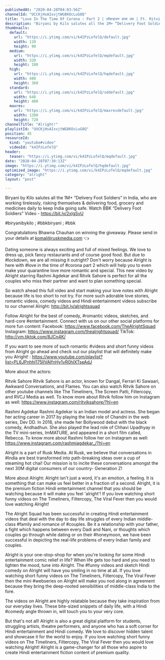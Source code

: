 ```yaml
---
publishedAt: "2020-04-28T04:03:56Z"
channelId: "UCCKjHsAIxvjtWG8KOcLuG8Q"
title: "Love In The Time Of Corona : Part 2 | लॉकडाउन वाला लव | Ft. Ritvik Sahore & Rashmi Agdekar"
description: "Biryani by Kilo salutes all the 1M+ “Delivery Foot Soldiers” in India, who are working tirelessly, risking themselves & delivering food, grocery and medicines daily to keep India going safe. Watch BBK “Delivery Foot Soldiers” Video - https://bit.ly/2xlgSvU\n\n#biryanibykilo ; #bbkbiryani ; #bbk\n\nCongratulations Bhawna Chauhan on winning the giveaway. Please send in your details at komal@ruskmedia.com 👈\n\nDating someone is always exciting and full of mixed feelings. We love to dress up, pick fancy restaurants and of course good food. But due to #lockdown, we are all missing it outright? Don't worry because Alright is here with #love in the time of #corona part 2 which will help you to even make your quarantine love more romantic and special. This new video by Alright starring Rashmi Agdekar and Ritvik Sahore is perfect for all the couples who miss their partner and want to plan something special.\n\nSo watch ahead this full video and start making your love notes with Alright because life is too short to not try. For more such adorable love stories, romantic videos, comedy videos and Hindi entertainment videos subscribe to our channel Alright: http://bit.ly/alrightsquad\n\nFollow Alright for the best of comedy, #romantic videos, sketches, and hard-core #entertainment. Connect with us on our other social platforms for more fun content: \nFacebook: https://www.facebook.com/TheAlrightSquad \nInstagram: https://www.instagram.com/thealrightsquad/ \nTikTok: http://vm.tiktok.com/8JCn4K/\n\nIf you want to see more of such romantic #videos and short funny videos from Alright go ahead and check out our playlist that will definitely make you Alright! : https://www.youtube.com/playlist?list=PL6JPnhhI175lIVAlfnHy1vR0hlXTseAdJ\n\nMore about the actors:\n\nRitvik Sahore\nRitvik Sahore is an actor, known for Dangal, Ferrari Ki Sawaari, Awkward Conversations, and Flames. You can also watch Ritvik Sahore on other youtube channels like The Timeliners, The Screen Patti, Filtercopy, and RVCJ Media as well. To know more about Ritvik follow him on Instagram as well: https://www.instagram.com/ritviksahore/?hl=en\n\nRashmi Agdekar\nRashmi Agdekar is an Indian model and actress. She began her acting career in 2017 by playing the lead role of Chandni in the web series, Dev DD. In 2018, she made her Bollywood debut with the black comedy, Andhadhun. She also played the lead role of Chhavi Upadhyay in the TV mini-series, ImMATURE, and appeared in a short film called, Rebecca. To know more about Rashmi follow her on Instagram as well: https://www.instagram.com/rashmiagdekar_/?hl=en\n\nAlright is a part of Rusk Media. At Rusk, we believe that conversations in #India are best transformed into path-breaking ideas over a cup of steaming hot chai! Our mission is to incite these conversations amongst the next 30M digital consumers of our country- Generation Z!\n\nMore about Alright: Alright isn't just a word, it's an emotion, a feeling. It is something that can make us feel better in a fraction of a second. Alright, it is the premium fiction Hindi entertainment channel that you should be watching because it will make you feel 'alright'! If you love watching short funny videos on The Timeliners, Filtercopy, The Viral Fever then you would love watching Alright!\n\nThe Alright Squad has been successful in creating Hindi entertainment videos that deal with the day to day life struggles of every Indian middle-class #family and romance of #couples. Be it a relationship with your father, a fight which happens between every Dadi and Nani, or thoughts which couples go through while dating or on their #honeymoon, we have been successful in depicting the real-life problems of every Indian family and couples.\n\nAlright is your one-stop-shop for when you're looking for some Hindi entertainment comic relief in life? When life gets too hard and you need to lighten the mood, tune into Alright. The #funny videos and sketch Hindi comedy on Alright will have you smiling in no time at all. If you love watching short funny videos on The Timeliners, Filtercopy, The Viral Fever then the mini #webseries on Alright will make you nod along in agreement because they bring the deep-rooted sensibilities of middle-class India to the fore. \n\nThe videos on Alright are highly relatable because they take inspiration from our everyday lives. These bite-sized snippets of daily life, with a Hindi #comedy angle thrown in, will touch you to your very core.\n\nBut that's not all! Alright is also a great digital platform for students, struggling artists, theatre performers, and anyone who has a soft corner for Hindi entertainment and Hindi comedy. We love to discover hidden talent and showcase it for the world to enjoy. If you love watching short funny videos on The Timeliners, Filtercopy, The Viral Fever then you would love watching Alright! Alright is a game-changer for all those who aspire to create Hindi entertainment fiction content of premium quality."
thumbnails:
  default:
    url: "https://i.ytimg.com/vi/k4IPzLofelQ/default.jpg"
    width: 120
    height: 90
  medium:
    url: "https://i.ytimg.com/vi/k4IPzLofelQ/mqdefault.jpg"
    width: 320
    height: 180
  high:
    url: "https://i.ytimg.com/vi/k4IPzLofelQ/hqdefault.jpg"
    width: 480
    height: 360
  standard:
    url: "https://i.ytimg.com/vi/k4IPzLofelQ/sddefault.jpg"
    width: 640
    height: 480
  maxres:
    url: "https://i.ytimg.com/vi/k4IPzLofelQ/maxresdefault.jpg"
    width: 1280
    height: 720
channelTitle: "Alright!"
playlistId: "UUCKjHsAIxvjtWG8KOcLuG8Q"
position: 45
resourceId:
  kind: "youtube#video"
  videoId: "k4IPzLofelQ"
header:
  teaser: "https://i.ytimg.com/vi/k4IPzLofelQ/mqdefault.jpg"
date: "2020-04-28T07:30:13Z"
image: "https://i.ytimg.com/vi/k4IPzLofelQ/hqdefault.jpg"
optimized_image: "https://i.ytimg.com/vi/k4IPzLofelQ/mqdefault.jpg"
category: "alright"
layout: "post"

---
```

Biryani by Kilo salutes all the 1M+ “Delivery Foot Soldiers” in India, who are working tirelessly, risking themselves & delivering food, grocery and medicines daily to keep India going safe. Watch BBK “Delivery Foot Soldiers” Video - https://bit.ly/2xlgSvU

#biryanibykilo ; #bbkbiryani ; #bbk

Congratulations Bhawna Chauhan on winning the giveaway. Please send in your details at komal@ruskmedia.com 👈

Dating someone is always exciting and full of mixed feelings. We love to dress up, pick fancy restaurants and of course good food. But due to #lockdown, we are all missing it outright? Don't worry because Alright is here with #love in the time of #corona part 2 which will help you to even make your quarantine love more romantic and special. This new video by Alright starring Rashmi Agdekar and Ritvik Sahore is perfect for all the couples who miss their partner and want to plan something special.

So watch ahead this full video and start making your love notes with Alright because life is too short to not try. For more such adorable love stories, romantic videos, comedy videos and Hindi entertainment videos subscribe to our channel Alright: http://bit.ly/alrightsquad

Follow Alright for the best of comedy, #romantic videos, sketches, and hard-core #entertainment. Connect with us on our other social platforms for more fun content: 
Facebook: https://www.facebook.com/TheAlrightSquad 
Instagram: https://www.instagram.com/thealrightsquad/ 
TikTok: http://vm.tiktok.com/8JCn4K/

If you want to see more of such romantic #videos and short funny videos from Alright go ahead and check out our playlist that will definitely make you Alright! : https://www.youtube.com/playlist?list=PL6JPnhhI175lIVAlfnHy1vR0hlXTseAdJ

More about the actors:

Ritvik Sahore
Ritvik Sahore is an actor, known for Dangal, Ferrari Ki Sawaari, Awkward Conversations, and Flames. You can also watch Ritvik Sahore on other youtube channels like The Timeliners, The Screen Patti, Filtercopy, and RVCJ Media as well. To know more about Ritvik follow him on Instagram as well: https://www.instagram.com/ritviksahore/?hl=en

Rashmi Agdekar
Rashmi Agdekar is an Indian model and actress. She began her acting career in 2017 by playing the lead role of Chandni in the web series, Dev DD. In 2018, she made her Bollywood debut with the black comedy, Andhadhun. She also played the lead role of Chhavi Upadhyay in the TV mini-series, ImMATURE, and appeared in a short film called, Rebecca. To know more about Rashmi follow her on Instagram as well: https://www.instagram.com/rashmiagdekar_/?hl=en

Alright is a part of Rusk Media. At Rusk, we believe that conversations in #India are best transformed into path-breaking ideas over a cup of steaming hot chai! Our mission is to incite these conversations amongst the next 30M digital consumers of our country- Generation Z!

More about Alright: Alright isn't just a word, it's an emotion, a feeling. It is something that can make us feel better in a fraction of a second. Alright, it is the premium fiction Hindi entertainment channel that you should be watching because it will make you feel 'alright'! If you love watching short funny videos on The Timeliners, Filtercopy, The Viral Fever then you would love watching Alright!

The Alright Squad has been successful in creating Hindi entertainment videos that deal with the day to day life struggles of every Indian middle-class #family and romance of #couples. Be it a relationship with your father, a fight which happens between every Dadi and Nani, or thoughts which couples go through while dating or on their #honeymoon, we have been successful in depicting the real-life problems of every Indian family and couples.

Alright is your one-stop-shop for when you're looking for some Hindi entertainment comic relief in life? When life gets too hard and you need to lighten the mood, tune into Alright. The #funny videos and sketch Hindi comedy on Alright will have you smiling in no time at all. If you love watching short funny videos on The Timeliners, Filtercopy, The Viral Fever then the mini #webseries on Alright will make you nod along in agreement because they bring the deep-rooted sensibilities of middle-class India to the fore. 

The videos on Alright are highly relatable because they take inspiration from our everyday lives. These bite-sized snippets of daily life, with a Hindi #comedy angle thrown in, will touch you to your very core.

But that's not all! Alright is also a great digital platform for students, struggling artists, theatre performers, and anyone who has a soft corner for Hindi entertainment and Hindi comedy. We love to discover hidden talent and showcase it for the world to enjoy. If you love watching short funny videos on The Timeliners, Filtercopy, The Viral Fever then you would love watching Alright! Alright is a game-changer for all those who aspire to create Hindi entertainment fiction content of premium quality.